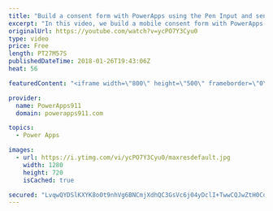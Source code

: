 ```yaml
---
title: "Build a consent form with PowerApps using the Pen Input and send it as an email attachment"
excerpt: "In this video, we build a mobile consent form with PowerApps to help teach some of its core concepts including how to send the Pen Input as an email attachment.  Video on customizing this form with popups and conditional formatting https://www.youtube.com/watch?v=IvapIsBbM-U  Video on sending an email"
originalUrl: https://youtube.com/watch?v=ycPO7Y3Cyu0
type: video
price: Free
length: PT27M57S
publishedDateTime: 2018-01-26T19:43:06Z
heat: 56

featuredContent: "<iframe width=\"800\" height=\"500\" frameborder=\"0\" src=\"https://www.youtube.com/embed/ycPO7Y3Cyu0\" allow=\"accelerometer; autoplay; encrypted-media; gyroscope; picture-in-picture\" allowfullscreen></iframe>"

provider:
  name: PowerApps911
  domain: powerapps911.com

topics:
  - Power Apps

images:
  - url: https://i.ytimg.com/vi/ycPO7Y3Cyu0/maxresdefault.jpg
    width: 1280
    height: 720
    isCached: true

secured: "LvqwQYDSlKXYK8oOt9nhVg6BNCmjXdhQC3GsVc6j04yDclI+TwwCQJwZtH0CdToU1OKO0XjfXsU9byy4TeG7RCwboQfO3B+WMhSpoCOW4fJkqb9TparnBAMLXroHCW77Uh8fdZ75hiHmarQ/TGseHgPnf7NIjyVRGNhxWf0oomvE0nLBbuTvZx9DAT4FP54vdictObNpmIFSE0WVfuzhNaFCrNTRI69q6dWGEWRkqkPYpzj8Bbv+k3wZ+pFY7C2qgBRdKedMtFdn1vB2E9WhYkP7t9ivOWtv4Bl7QcCR5ddoLxSPQKPERTYgdr9wKEVcRsi5itOUeBAZ8svxoJA28adYn+jHwu/+U6st/7nUkZXW4IF3Femc+FPvQTuRnRjqJY+g1JuAenKSrCYFwXzIBscKQazhkXVh2sUGbhWutLg=;DxLTa4Uyg8xCy1MnRS71Fw=="
---
```


